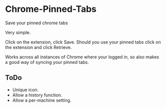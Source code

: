 Chrome-Pinned-Tabs
==================


Save your pinned chrome tabs


Very simple.


Click on the extension, click Save. Should you use your pinned tabs click on the extension and click Retrieve.


Works across all instances of Chrome where your logged in, so also makes a good way of syncing your pinned tabs.

## ToDo

- Unique icon.
- Allow a history function.
- Allow a per-machine setting.